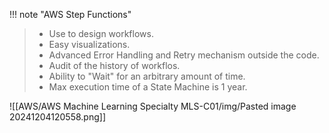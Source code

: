 
!!! note "AWS Step Functions"
> - Use to design workflows.
> - Easy visualizations.
> - Advanced Error Handling and Retry mechanism outside the code.
> - Audit of the history of workflos.
> - Ability to "Wait" for an arbitrary amount of time.
> - Max execution time of a State Machine is 1 year.

![[AWS/AWS Machine Learning Specialty MLS-C01/img/Pasted image 20241204120558.png]]